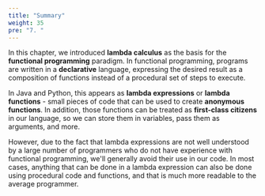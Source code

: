 ```yaml
---
title: "Summary"
weight: 35
pre: "7. "
---
```

In this chapter, we introduced **lambda calculus** as the basis for the **functional programming** paradigm. In functional programming, programs are written in a **declarative** language, expressing the desired result as a composition of functions instead of a procedural set of steps to execute.

In Java and Python, this appears as **lambda expressions** or **lambda functions** - small pieces of code that can be used to create **anonymous functions**. In addition, those functions can be treated as **first-class citizens** in our language, so we can store them in variables, pass them as arguments, and more. 

However, due to the fact that lambda expressions are not well understood by a large number of programmers who do not have experience with functional programming, we'll generally avoid their use in our code. In most cases, anything that can be done in a lambda expression can also be done using procedural code and functions, and that is much more readable to the average programmer. 
